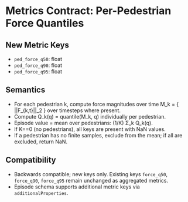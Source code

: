 # Metrics Contract: Per-Pedestrian Force Quantiles

## New Metric Keys

- `ped_force_q50`: float
- `ped_force_q90`: float
- `ped_force_q95`: float

## Semantics

- For each pedestrian k, compute force magnitudes over time M_k = { ||F_{k,t}||_2 } over timesteps where present.
- Compute Q_k(q) = quantile(M_k, q) individually per pedestrian.
- Episode value = mean over pedestrians: (1/K) Σ_k Q_k(q).
- If K==0 (no pedestrians), all keys are present with NaN values.
- If a pedestrian has no finite samples, exclude from the mean; if all are excluded, return NaN.

## Compatibility

- Backwards compatible; new keys only. Existing keys `force_q50`, `force_q90`, `force_q95` remain unchanged as aggregated metrics.
- Episode schema supports additional metric keys via `additionalProperties`.
